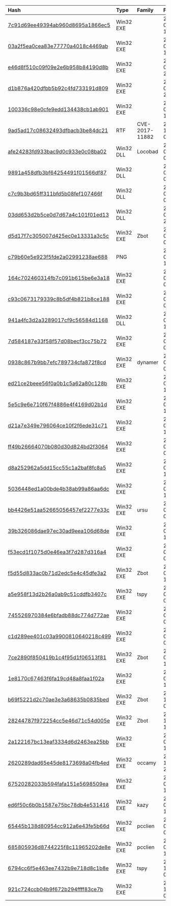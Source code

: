 |Hash|Type|Family|First_Seen|Name|
|:--|:--|:--|:--|:--|
|[7c91d69ee49394ab960d8695a1866ec5](https://www.virustotal.com/gui/file/7c91d69ee49394ab960d8695a1866ec5)|Win32 EXE||2019-09-11 12:32:55|SquidSrv.exe|
|[03a2f5ea0cea83e77770a4018c4469ab](https://www.virustotal.com/gui/file/03a2f5ea0cea83e77770a4018c4469ab)|Win32 EXE||2019-05-10 11:58:15|MIndexSvr.exe|
|[e46d8f510c09f09e2e6b958b84190d8b](https://www.virustotal.com/gui/file/e46d8f510c09f09e2e6b958b84190d8b)|Win32 EXE||2019-03-20 21:02:03| |
|[d1b876a420dfbb5b92c4fd733191d809](https://www.virustotal.com/gui/file/d1b876a420dfbb5b92c4fd733191d809)|Win32 EXE||2019-03-20 20:02:45| |
|[100336c98e0cfe9edd134438cb1ab901](https://www.virustotal.com/gui/file/100336c98e0cfe9edd134438cb1ab901)|Win32 EXE||2019-03-20 19:44:00| |
|[9ad5ad17c08632493dfbacb3be84dc21](https://www.virustotal.com/gui/file/9ad5ad17c08632493dfbacb3be84dc21)|RTF|CVE-2017-11882|2018-10-30 09:11:00|Du thao BC giai tringh (tiep thu y   kien PCTQH).doc|
|[afe24283fd933bac9d0c933e0c08ba02](https://www.virustotal.com/gui/file/afe24283fd933bac9d0c933e0c08ba02)|Win32 DLL|Locobad|2018-06-09 03:05:54|afe24283fd933bac9d0c933e0c08ba02.virus|
|[9891a458dfb3bf64254491f01566df87](https://www.virustotal.com/gui/file/9891a458dfb3bf64254491f01566df87)|Win32 DLL||2018-06-09 02:22:00|9891a458dfb3bf64254491f01566df87.virus|
|[c7c9b3bd65ff311bfd5b08fef107466f](https://www.virustotal.com/gui/file/c7c9b3bd65ff311bfd5b08fef107466f)|Win32 DLL||2018-06-09 02:16:46|c7c9b3bd65ff311bfd5b08fef107466f.virus|
|[03dd653d2b5ce0d7d67a4c101f01ed13](https://www.virustotal.com/gui/file/03dd653d2b5ce0d7d67a4c101f01ed13)|Win32 DLL||2018-06-08 21:09:04|03dd653d2b5ce0d7d67a4c101f01ed13.virus|
|[d5d17f7c305007d425ec0e13331a3c5c](https://www.virustotal.com/gui/file/d5d17f7c305007d425ec0e13331a3c5c)|Win32 EXE|Zbot|2017-08-30 08:18:14|d5d17f7c305007d425ec0e13331a3c5c|
|[c79b60e5e923f5fde2a02991238ae688](https://www.virustotal.com/gui/file/c79b60e5e923f5fde2a02991238ae688)|PNG||2017-08-11 13:39:36|ie.png|
|[164c702460314fb7c091b615be6e3a18](https://www.virustotal.com/gui/file/164c702460314fb7c091b615be6e3a18)|Win32 EXE||2017-08-11 06:24:07|termsrv.exe|
|[c93c0673179339c8b5df4b821b8ce188](https://www.virustotal.com/gui/file/c93c0673179339c8b5df4b821b8ce188)|Win32 EXE||2017-08-05 04:35:02|a426bcc6317f0d49f0f0b68091e8161c512e22c3|
|[941a4fc3d2a3289017cf9c56584d1168](https://www.virustotal.com/gui/file/941a4fc3d2a3289017cf9c56584d1168)|Win32 DLL||2017-06-13 15:05:02|rights.dll|
|[7d584187e33f58f57d08becf3cc75b72](https://www.virustotal.com/gui/file/7d584187e33f58f57d08becf3cc75b72)|Win32 EXE||2017-05-22 09:24:13|service.exe|
|[0938c867b9bb7efc789734cfa872f8cd](https://www.virustotal.com/gui/file/0938c867b9bb7efc789734cfa872f8cd)|Win32 EXE|dynamer|2017-05-22 09:23:17|WniPrvSE.exe|
|[ed21ce2beee56f0a0b1c5a62a80c128b](https://www.virustotal.com/gui/file/ed21ce2beee56f0a0b1c5a62a80c128b)|Win32 EXE||2017-05-15 15:06:40|myfile.exe|
|[5e5c9e6e710f67f4886e4f4169d02b1d](https://www.virustotal.com/gui/file/5e5c9e6e710f67f4886e4f4169d02b1d)|Win32 EXE||2017-05-04 11:07:07|5e5c9e6e710f67f4886e4f4169d02b1d.virus|
|[d21a7e349e796064ce10f2f6ede31c71](https://www.virustotal.com/gui/file/d21a7e349e796064ce10f2f6ede31c71)|Win32 EXE||2017-05-03 15:19:01|EWSTEW.exe|
|[ff49b26664070b080d30d824bd2f3064](https://www.virustotal.com/gui/file/ff49b26664070b080d30d824bd2f3064)|Win32 EXE||2017-02-22 08:00:28|spsvc.exe|
|[d8a252962a5dd15cc55c1a2baf8fc8a5](https://www.virustotal.com/gui/file/d8a252962a5dd15cc55c1a2baf8fc8a5)|Win32 EXE||2017-02-09 10:49:11|d8a252962a5dd15cc55c1a2baf8fc8a5.virus|
|[5036448ed1a00bde4b38ab99a86aa6dc](https://www.virustotal.com/gui/file/5036448ed1a00bde4b38ab99a86aa6dc)|Win32 EXE||2015-09-30 12:43:12|igfxper.exe|
|[bb4426e51aa52665056457ef2277e33c](https://www.virustotal.com/gui/file/bb4426e51aa52665056457ef2277e33c)|Win32 EXE|ursu|2015-09-17 07:40:41|wmiprvse.exe|
|[39b326086dae97ec30ad9eea106d68de](https://www.virustotal.com/gui/file/39b326086dae97ec30ad9eea106d68de)|Win32 EXE||2015-09-09 16:30:11|avgwsc.exe|
|[f53ecd1f1075d0e46ea3f7d287d316a4](https://www.virustotal.com/gui/file/f53ecd1f1075d0e46ea3f7d287d316a4)|Win32 EXE||2015-08-13 03:33:45| |
|[f5d55d833ac0b71d2edc5e4c45dfe3a2](https://www.virustotal.com/gui/file/f5d55d833ac0b71d2edc5e4c45dfe3a2)|Win32 EXE|Zbot|2015-08-12 13:20:04|myfile.exe|
|[a5e958f13d2b26a0ab9c51cddfb3407c](https://www.virustotal.com/gui/file/a5e958f13d2b26a0ab9c51cddfb3407c)|Win32 EXE|tspy|2015-08-08 01:12:22|m:\dailytesters\##\_ESET\A\a variant of Win32.Agent.RJG trojan\6BCF242371315A895298DBE1CDEC73805B463C13F9CE8556138FA4FA0A3AD242.EXE|
|[745526970384e6bfadb88dc774d772ae](https://www.virustotal.com/gui/file/745526970384e6bfadb88dc774d772ae)|Win32 EXE||2015-08-06 06:20:53|7581337DB29E092101E4FD692D01AA26|
|[c1d289ee401c03a9900810640218c499](https://www.virustotal.com/gui/file/c1d289ee401c03a9900810640218c499)|Win32 EXE||2015-07-24 01:22:23|m:\dailytesters\##\_ESET\A\a variant of Win32.Agent.RIL trojan\875d3aaf53317ab9c7e6c6ef729e6a9a4fe864a9975c859632ddd97a410ec764.exe|
|[7ce2890f850419b1c4f95d1f06513f81](https://www.virustotal.com/gui/file/7ce2890f850419b1c4f95d1f06513f81)|Win32 EXE|Zbot|2015-06-19 10:58:19|oledrv.ex|
|[1e8170c67463f6fa19cd48a8faa1f02a](https://www.virustotal.com/gui/file/1e8170c67463f6fa19cd48a8faa1f02a)|Win32 EXE||2014-03-18 13:24:33|avgwsc.exe|
|[b69f5221d2c70ae3e3a68635b0835bed](https://www.virustotal.com/gui/file/b69f5221d2c70ae3e3a68635b0835bed)|Win32 EXE|Zbot|2013-12-22 02:12:46|b69f5221d2c70ae3e3a68635b0835bed.virus|
|[28244787f972254cc5e46d71c54d005e](https://www.virustotal.com/gui/file/28244787f972254cc5e46d71c54d005e)|Win32 EXE|Zbot|2013-10-06 12:47:35|28244787f972254cc5e46d71c54d005e.virus|
|[2a122167bc13eaf3334d6d2463ea25bb](https://www.virustotal.com/gui/file/2a122167bc13eaf3334d6d2463ea25bb)|Win32 EXE||2013-03-30 16:40:17|2a122167bc13eaf3334d6d2463ea25bb|
|[2620289dad65e45de8173698a04fb4ed](https://www.virustotal.com/gui/file/2620289dad65e45de8173698a04fb4ed)|Win32 EXE|occamy|2012-12-12 22:44:45|2620289dad65e45de8173698a04fb4ed.virus|
|[67520282033b594fafa151e5698509ea](https://www.virustotal.com/gui/file/67520282033b594fafa151e5698509ea)|Win32 EXE||2012-09-13 12:31:19|67520282033b594fafa151e5698509ea.virus|
|[ed6f50c6b0b1587e75bc78db4e531416](https://www.virustotal.com/gui/file/ed6f50c6b0b1587e75bc78db4e531416)|Win32 EXE|kazy|2012-09-08 10:06:58|ed6f50c6b0b1587e75bc78db4e531416.virus|
|[65445b138d80954cc912a6e43fe5b66d](https://www.virustotal.com/gui/file/65445b138d80954cc912a6e43fe5b66d)|Win32 EXE|pcclien|2012-07-19 08:45:58|65445b138d80954cc912a6e43fe5b66d.virus|
|[685805936d8744225f8c11965202de8e](https://www.virustotal.com/gui/file/685805936d8744225f8c11965202de8e)|Win32 EXE|pcclien|2012-01-30 13:46:13|685805936d8744225f8c11965202de8e.virus|
|[6794cc6f5e463ee7432b9e718d8c1b8e](https://www.virustotal.com/gui/file/6794cc6f5e463ee7432b9e718d8c1b8e)|Win32 EXE|tspy|2011-12-27 09:34:09|6794cc6f5e463ee7432b9e718d8c1b8e|
|[921c724ccb04b9f672b294ffff83ce7b](https://www.virustotal.com/gui/file/921c724ccb04b9f672b294ffff83ce7b)|Win32 EXE||2011-11-29 09:17:40|VirusShare_921c724ccb04b9f672b294ffff83ce7b|
